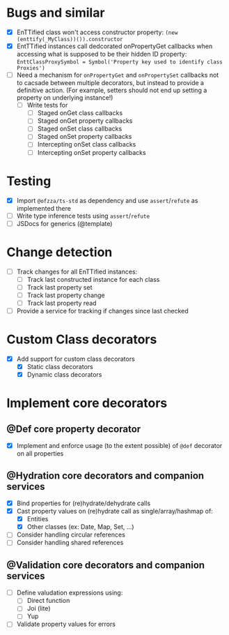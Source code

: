 # Bugs and similar

- [x] EnTTified class won't access constructor property: `(new (enttify(_MyClass))()).constructor`
- [x] EntTTified instances call dedcorated onPropertyGet callbacks when accessing what is supposed to be their hidden ID property: `EnttClassProxySymbol = Symbol('Property key used to identify class Proxies')`
- [ ] Need a mechanism for `onPropertyGet` and `onPropertySet` callbacks not to cacsade between multiple decorators, but instead to provide a definitive action. (For example, setters should not end up setting a property on underlying instance!)
  - [ ] Write tests for
    - [ ] Staged onGet class callbacks
    - [ ] Staged onGet property callbacks
    - [ ] Staged onSet class callbacks
    - [ ] Staged onSet property callbacks
    - [ ] Intercepting onSet class callbacks
    - [ ] Intercepting onSet property callbacks

# Testing

- [x] Import `@ofzza/ts-std` as dependency and use `assert`/`refute` as implemented there
- [ ] Write type inference tests using `assert`/`refute`
- [ ] JSDocs for generics (@template)

# Change detection

- [ ] Track changes for all EnTTified instances:
  - [ ] Track last constructed instance for each class
  - [ ] Track last property set
  - [ ] Track last property change
  - [ ] Track last property read
- [ ] Provide a service for tracking if changes since last checked

# Custom Class decorators

- [x] Add support for custom class decorators
  - [x] Static class decorators
  - [x] Dynamic class decorators

# Implement core decorators

## @Def core property decorator

- [x] Implement and enforce usage (to the extent possible) of `@def` decorator on all properties

## @Hydration core decorators and companion services

- [x] Bind properties for (re)hydrate/dehydrate calls
- [x] Cast property values on (re)hydrate call as single/array/hashmap of:
  - [x] Entities
  - [x] Other classes (ex: Date, Map, Set, ...)
- [ ] Consider handling circular references
- [ ] Consider handling shared references

## @Validation core decorators and companion services

- [ ] Define valudation expressions using:
  - [ ] Direct function
  - [ ] Joi (lite)
  - [ ] Yup
- [ ] Validate property values for errors
